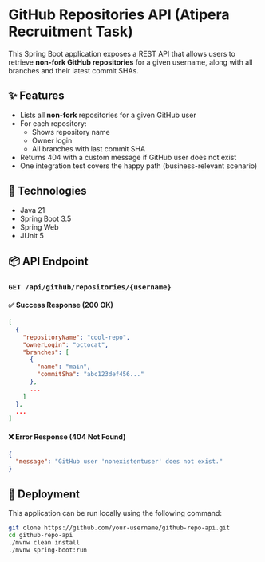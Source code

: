 # GitHub Repositories API (Atipera Recruitment Task)

This Spring Boot application exposes a REST API that allows users to retrieve **non-fork GitHub repositories** for a given username, along with all branches and their latest commit SHAs.

## ✨ Features

- Lists all **non-fork** repositories for a given GitHub user
- For each repository:
    - Shows repository name
    - Owner login
    - All branches with last commit SHA
- Returns 404 with a custom message if GitHub user does not exist
- One integration test covers the happy path (business-relevant scenario)

## 🔧 Technologies

- Java 21
- Spring Boot 3.5
- Spring Web
- JUnit 5

## 📦 API Endpoint

### `GET /api/github/repositories/{username}`

#### ✅ Success Response (200 OK)

```json
[
  {
    "repositoryName": "cool-repo",
    "ownerLogin": "octocat",
    "branches": [
      {
        "name": "main",
        "commitSha": "abc123def456..."
      },
      ...
    ]
  },
  ...
]
```

#### ❌ Error Response (404 Not Found)

```json
{
  "message": "GitHub user 'nonexistentuser' does not exist."
}
```

## 🚀 Deployment
This application can be run locally using the following command:

```bash
git clone https://github.com/your-username/github-repo-api.git
cd github-repo-api
./mvnw clean install
./mvnw spring-boot:run
```


